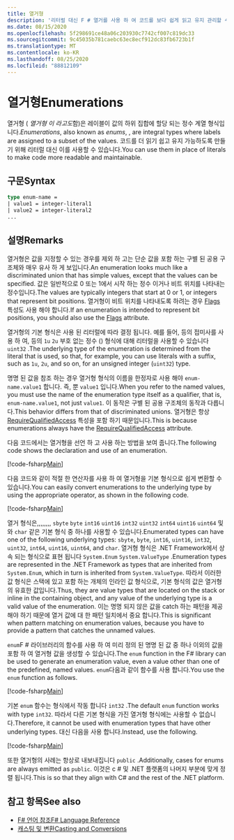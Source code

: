 ```yaml
---
title: 열거형
description: '리터럴 대신 F # 열거를 사용 하 여 코드를 보다 쉽게 읽고 유지 관리할 수 있도록 하는 방법을 알아봅니다.'
ms.date: 08/15/2020
ms.openlocfilehash: 5f298691ce48a06c203930c7742cf007c819dc33
ms.sourcegitcommit: 9c45035b781caebc63ec8ecf912dc83fb6723b1f
ms.translationtype: MT
ms.contentlocale: ko-KR
ms.lasthandoff: 08/25/2020
ms.locfileid: "88812109"
---
```

# <a name="enumerations"></a><span data-ttu-id="244f6-103">열거형</span><span class="sxs-lookup"><span data-stu-id="244f6-103">Enumerations</span></span>

<span data-ttu-id="244f6-104">열거형 ( *열거형* *이 라고도*함)은 레이블이 값의 하위 집합에 할당 되는 정수 계열 형식입니다.</span><span class="sxs-lookup"><span data-stu-id="244f6-104">*Enumerations*, also known as *enums*, , are integral types where labels are assigned to a subset of the values.</span></span> <span data-ttu-id="244f6-105">코드를 더 읽기 쉽고 유지 가능하도록 만들기 위해 리터럴 대신 이를 사용할 수 있습니다.</span><span class="sxs-lookup"><span data-stu-id="244f6-105">You can use them in place of literals to make code more readable and maintainable.</span></span>

## <a name="syntax"></a><span data-ttu-id="244f6-106">구문</span><span class="sxs-lookup"><span data-stu-id="244f6-106">Syntax</span></span>

```fsharp
type enum-name =
| value1 = integer-literal1
| value2 = integer-literal2
...
```

## <a name="remarks"></a><span data-ttu-id="244f6-107">설명</span><span class="sxs-lookup"><span data-stu-id="244f6-107">Remarks</span></span>

<span data-ttu-id="244f6-108">열거형은 값을 지정할 수 있는 경우를 제외 하 고는 단순 값을 포함 하는 구별 된 공용 구조체와 매우 유사 하 게 보입니다.</span><span class="sxs-lookup"><span data-stu-id="244f6-108">An enumeration looks much like a discriminated union that has simple values, except that the values can be specified.</span></span> <span data-ttu-id="244f6-109">값은 일반적으로 0 또는 1에서 시작 하는 정수 이거나 비트 위치를 나타내는 정수입니다.</span><span class="sxs-lookup"><span data-stu-id="244f6-109">The values are typically integers that start at 0 or 1, or integers that represent bit positions.</span></span> <span data-ttu-id="244f6-110">열거형이 비트 위치를 나타내도록 하려는 경우 [Flags](xref:System.FlagsAttribute) 특성도 사용 해야 합니다.</span><span class="sxs-lookup"><span data-stu-id="244f6-110">If an enumeration is intended to represent bit positions, you should also use the [Flags](xref:System.FlagsAttribute) attribute.</span></span>

<span data-ttu-id="244f6-111">열거형의 기본 형식은 사용 된 리터럴에 따라 결정 됩니다. 예를 들어, 등의 접미사를 사용 하 여, 등의 `1u` `2u` 부호 없는 정수 () 형식에 대해 리터럴을 사용할 수 있습니다 `uint32` .</span><span class="sxs-lookup"><span data-stu-id="244f6-111">The underlying type of the enumeration is determined from the literal that is used, so that, for example, you can use literals with a suffix, such as `1u`, `2u`, and so on, for an unsigned integer (`uint32`) type.</span></span>

<span data-ttu-id="244f6-112">명명 된 값을 참조 하는 경우 열거형 형식의 이름을 한정자로 사용 해야 `enum-name.value1` 합니다. 즉, 뿐 `value1` 입니다.</span><span class="sxs-lookup"><span data-stu-id="244f6-112">When you refer to the named values, you must use the name of the enumeration type itself as a qualifier, that is, `enum-name.value1`, not just `value1`.</span></span> <span data-ttu-id="244f6-113">이 동작은 구별 된 공용 구조체의 동작과 다릅니다.</span><span class="sxs-lookup"><span data-stu-id="244f6-113">This behavior differs from that of discriminated unions.</span></span> <span data-ttu-id="244f6-114">열거형은 항상 [RequireQualifiedAccess](https://fsharp.github.io/fsharp-core-docs/reference/fsharp-core-requirequalifiedaccessattribute.html) 특성을 포함 하기 때문입니다.</span><span class="sxs-lookup"><span data-stu-id="244f6-114">This is because enumerations always have the [RequireQualifiedAccess](https://fsharp.github.io/fsharp-core-docs/reference/fsharp-core-requirequalifiedaccessattribute.html) attribute.</span></span>

<span data-ttu-id="244f6-115">다음 코드에서는 열거형을 선언 하 고 사용 하는 방법을 보여 줍니다.</span><span class="sxs-lookup"><span data-stu-id="244f6-115">The following code shows the declaration and use of an enumeration.</span></span>

[!code-fsharp[Main](~/samples/snippets/fsharp/lang-ref-1/snippet2101.fs)]

<span data-ttu-id="244f6-116">다음 코드와 같이 적절 한 연산자를 사용 하 여 열거형을 기본 형식으로 쉽게 변환할 수 있습니다.</span><span class="sxs-lookup"><span data-stu-id="244f6-116">You can easily convert enumerations to the underlying type by using the appropriate operator, as shown in the following code.</span></span>

[!code-fsharp[Main](~/samples/snippets/fsharp/lang-ref-1/snippet2102.fs)]

<span data-ttu-id="244f6-117">열거 형식은,,,,,,,, `sbyte` `byte` `int16` `uint16` `int32` `uint32` `int64` `uint16` `uint64` 및와 `char` 같은 기본 형식 중 하나를 사용할 수 있습니다.</span><span class="sxs-lookup"><span data-stu-id="244f6-117">Enumerated types can have one of the following underlying types: `sbyte`, `byte`, `int16`, `uint16`, `int32`, `uint32`, `int64`, `uint16`, `uint64`, and `char`.</span></span> <span data-ttu-id="244f6-118">열거형 형식은 .NET Framework에서 상속 되는 형식으로 표현 됩니다 `System.Enum` `System.ValueType` .</span><span class="sxs-lookup"><span data-stu-id="244f6-118">Enumeration types are represented in the .NET Framework as types that are inherited from `System.Enum`, which in turn is inherited from `System.ValueType`.</span></span> <span data-ttu-id="244f6-119">따라서 이러한 값 형식은 스택에 있고 포함 하는 개체의 인라인 값 형식으로, 기본 형식의 값은 열거형의 유효한 값입니다.</span><span class="sxs-lookup"><span data-stu-id="244f6-119">Thus, they are value types that are located on the stack or inline in the containing object, and any value of the underlying type is a valid value of the enumeration.</span></span> <span data-ttu-id="244f6-120">이는 명명 되지 않은 값을 catch 하는 패턴을 제공 해야 하기 때문에 열거 값에 대 한 패턴 일치에서 중요 합니다.</span><span class="sxs-lookup"><span data-stu-id="244f6-120">This is significant when pattern matching on enumeration values, because you have to provide a pattern that catches the unnamed values.</span></span>

<span data-ttu-id="244f6-121">`enum`F # 라이브러리의 함수를 사용 하 여 미리 정의 된 명명 된 값 중 하나 이외의 값을 포함 하 여 열거형 값을 생성할 수 있습니다.</span><span class="sxs-lookup"><span data-stu-id="244f6-121">The `enum` function in the F# library can be used to generate an enumeration value, even a value other than one of the predefined, named values.</span></span> <span data-ttu-id="244f6-122">`enum`다음과 같이 함수를 사용 합니다.</span><span class="sxs-lookup"><span data-stu-id="244f6-122">You use the `enum` function as follows.</span></span>

[!code-fsharp[Main](~/samples/snippets/fsharp/lang-ref-1/snippet2103.fs)]

<span data-ttu-id="244f6-123">기본 `enum` 함수는 형식에서 작동 합니다 `int32` .</span><span class="sxs-lookup"><span data-stu-id="244f6-123">The default `enum` function works with type `int32`.</span></span> <span data-ttu-id="244f6-124">따라서 다른 기본 형식을 가진 열거형 형식에는 사용할 수 없습니다.</span><span class="sxs-lookup"><span data-stu-id="244f6-124">Therefore, it cannot be used with enumeration types that have other underlying types.</span></span> <span data-ttu-id="244f6-125">대신 다음을 사용 합니다.</span><span class="sxs-lookup"><span data-stu-id="244f6-125">Instead, use the following.</span></span>

[!code-fsharp[Main](~/samples/snippets/fsharp/lang-ref-1/snippet2104.fs)]

<span data-ttu-id="244f6-126">또한 열거형의 사례는 항상로 내보내집니다 `public` .</span><span class="sxs-lookup"><span data-stu-id="244f6-126">Additionally, cases for enums are always emitted as `public`.</span></span> <span data-ttu-id="244f6-127">이것은 c # 및 .NET 플랫폼의 나머지 부분에 맞게 정렬 됩니다.</span><span class="sxs-lookup"><span data-stu-id="244f6-127">This is so that they align with C# and the rest of the .NET platform.</span></span>

## <a name="see-also"></a><span data-ttu-id="244f6-128">참고 항목</span><span class="sxs-lookup"><span data-stu-id="244f6-128">See also</span></span>

- [<span data-ttu-id="244f6-129">F# 언어 참조</span><span class="sxs-lookup"><span data-stu-id="244f6-129">F# Language Reference</span></span>](index.md)
- [<span data-ttu-id="244f6-130">캐스팅 및 변환</span><span class="sxs-lookup"><span data-stu-id="244f6-130">Casting and Conversions</span></span>](casting-and-conversions.md)
